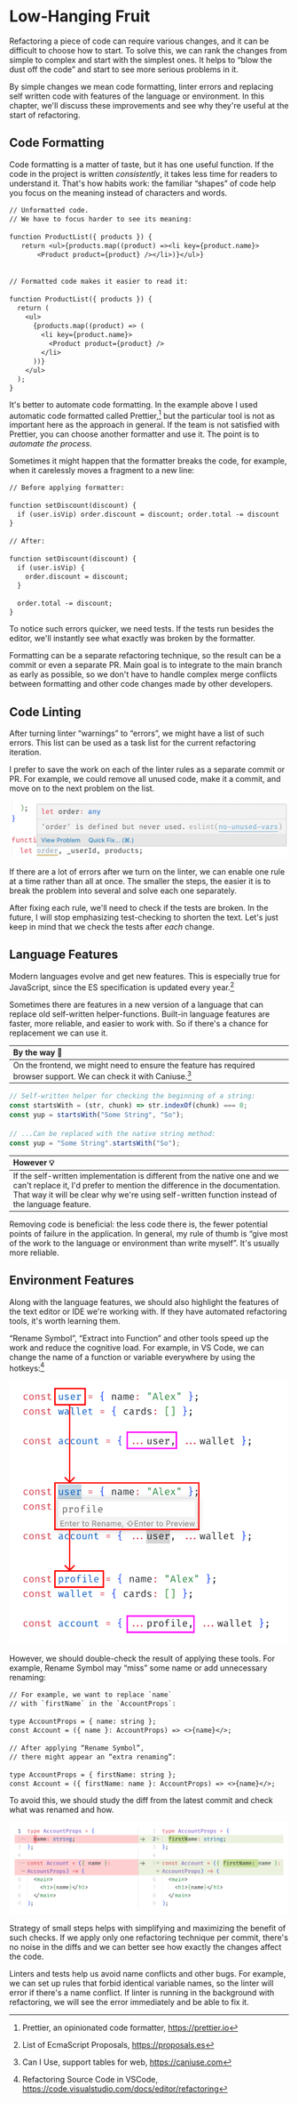 # Low-Hanging Fruit

Refactoring a piece of code can require various changes, and it can be difficult to choose how to start. To solve this, we can rank the changes from simple to complex and start with the simplest ones. It helps to “blow the dust off the code” and start to see more serious problems in it.

By simple changes we mean code formatting, linter errors and replacing self written code with features of the language or environment. In this chapter, we'll discuss these improvements and see why they're useful at the start of refactoring.

## Code Formatting

Code formatting is a matter of taste, but it has one useful function. If the code in the project is written _consistently_, it takes less time for readers to understand it. That's how habits work: the familiar “shapes” of code help you focus on the meaning instead of characters and words.

```
// Unformatted code.
// We have to focus harder to see its meaning:

function ProductList({ products }) {
   return <ul>{products.map((product) =><li key={product.name}>
       <Product product={product} /></li>)}</ul>}


// Formatted code makes it easier to read it:

function ProductList({ products }) {
  return (
    <ul>
      {products.map((product) => (
        <li key={product.name}>
          <Product product={product} />
        </li>
      ))}
    </ul>
  );
}
```

It's better to automate code formatting. In the example above I used automatic code formatted called Prettier,[^prettier] but the particular tool is not as important here as the approach in general. If the team is not satisfied with Prettier, you can choose another formatter and use it. The point is to _automate the process_.

Sometimes it might happen that the formatter breaks the code, for example, when it carelessly moves a fragment to a new line:

```
// Before applying formatter:

function setDiscount(discount) {
  if (user.isVip) order.discount = discount; order.total -= discount
}

// After:

function setDiscount(discount) {
  if (user.isVip) {
    order.discount = discount;
  }

  order.total -= discount;
}
```

To notice such errors quicker, we need tests. If the tests run besides the editor, we'll instantly see what exactly was broken by the formatter.

Formatting can be a separate refactoring technique, so the result can be a commit or even a separate PR. Main goal is to integrate to the main branch as early as possible, so we don't have to handle complex merge conflicts between formatting and other code changes made by other developers.

## Code Linting

After turning linter “warnings” to “errors”, we might have a list of such errors. This list can be used as a task list for the current refactoring iteration.

I prefer to save the work on each of the linter rules as a separate commit or PR. For example, we could remove all unused code, make it a commit, and move on to the next problem on the list.

![Linter highlights unused code that can be removed](../images/05-linter.png)

If there are a lot of errors after we turn on the linter, we can enable one rule at a time rather than all at once. The smaller the steps, the easier it is to break the problem into several and solve each one separately.

After fixing each rule, we'll need to check if the tests are broken. In the future, I will stop emphasizing test-checking to shorten the text. Let's just keep in mind that we check the tests after _each_ change.

## Language Features

Modern languages evolve and get new features. This is especially true for JavaScript, since the ES specification is updated every year.[^proposals]

Sometimes there are features in a new version of a language that can replace old self-written helper-functions. Built-in language features are faster, more reliable, and easier to work with. So if there's a chance for replacement we can use it.

| By the way 🥫                                                                                                              |
| :------------------------------------------------------------------------------------------------------------------------- |
| On the frontend, we might need to ensure the feature has required browser support. We can check it with Caniuse.[^caniuse] |

```js
// Self-written helper for checking the beginning of a string:
const startsWith = (str, chunk) => str.indexOf(chunk) === 0;
const yup = startsWith("Some String", "So");

// ...Can be replaced with the native string method:
const yup = "Some String".startsWith("So");
```

| However 💡                                                                                                                                                                                                                                               |
| :------------------------------------------------------------------------------------------------------------------------------------------------------------------------------------------------------------------------------------------------------- |
| If the self-written implementation is different from the native one and we can't replace it, I'd prefer to mention the difference in the documentation. That way it will be clear why we're using self-written function instead of the language feature. |

Removing code is beneficial: the less code there is, the fewer potential points of failure in the application. In general, my rule of thumb is “give most of the work to the language or environment than write myself”. It's usually more reliable.

## Environment Features

Along with the language features, we should also highlight the features of the text editor or IDE we're working with. If they have automated refactoring tools, it's worth learning them.

“Rename Symbol”, “Extract into Function” and other tools speed up the work and reduce the cognitive load. For example, in VS Code, we can change the name of a function or variable everywhere by using the hotkeys:[^vscode]

![Rename Symbol updates the variable name everywhere](../images/05-rename-symbol.png)

However, we should double-check the result of applying these tools. For example, Rename Symbol may “miss” some name or add unnecessary renaming:

```tsx
// For example, we want to replace `name`
// with `firstName` in the `AccountProps`:

type AccountProps = { name: string };
const Account = ({ name }: AccountProps) => <>{name}</>;

// After applying “Rename Symbol”,
// there might appear an “extra renaming”:

type AccountProps = { firstName: string };
const Account = ({ firstName: name }: AccountProps) => <>{name}</>;
```

To avoid this, we should study the diff from the latest commit and check what was renamed and how.

![Git shows exactly what has changed since the latest commit](../images/05-git-diff.png)

Strategy of small steps helps with simplifying and maximizing the benefit of such checks. If we apply only one refactoring technique per commit, there's no noise in the diffs and we can better see how exactly the changes affect the code.

Linters and tests help us avoid name conflicts and other bugs. For example, we can set up rules that forbid identical variable names, so the linter will error if there's a name conflict. If linter is running in the background with refactoring, we will see the error immediately and be able to fix it.

[^prettier]: Prettier, an opinionated code formatter, https://prettier.io
[^proposals]: List of EcmaScript Proposals, https://proposals.es
[^caniuse]: Can I Use, support tables for web, https://caniuse.com
[^vscode]: Refactoring Source Code in VSCode, https://code.visualstudio.com/docs/editor/refactoring
